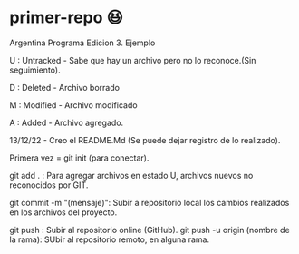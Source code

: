 # primer-repo :satisfied:
Argentina Programa Edicion 3. Ejemplo

U : Untracked - Sabe que hay un archivo pero no lo reconoce.(Sin seguimiento).

D : Deleted - Archivo borrado

M : Modified - Archivo modificado

A : Added - Archivo agregado.

13/12/22 - Creo el README.Md (Se puede dejar registro de lo realizado).

Primera vez = git init (para conectar).

git add . : Para agregar archivos en estado U, archivos nuevos no reconocidos por GIT.

git commit -m "(mensaje)": Subir a repositorio local los cambios realizados en los archivos del proyecto. 

git push : Subir al repositorio online (GitHub).
git push -u origin (nombre de la rama): SUbir al repositorio remoto, en alguna rama.